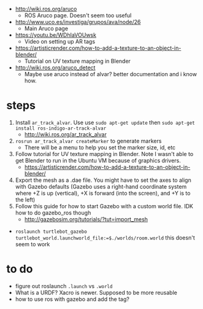 - http://wiki.ros.org/aruco
  - ROS Aruco page. Doesn't seem too useful
- http://www.uco.es/investiga/grupos/ava/node/26
  - Main Aruco page
- https://youtu.be/WDhIaVOUwsk
  - Video on setting up AR tags
- https://artisticrender.com/how-to-add-a-texture-to-an-object-in-blender/
  - Tutorial on UV texture mapping in Blender
- http://wiki.ros.org/aruco_detect
  - Maybe use aruco instead of alvar? better documentation and i know how.
# steps
1. Install `ar_track_alvar`. Use use `sudo apt-get update` then `sudo apt-get install ros-indigo-ar-track-alvar`
   - http://wiki.ros.org/ar_track_alvar
1. `rosrun ar_track_alvar createMarker` to generate markers
   - There will be a menu to help you set the marker size, id, etc
1. Follow tutorial for UV texture mapping in Blender. Note I wasn't able to get Blender to run in the Ubuntu VM because of graphics drivers.
   - https://artisticrender.com/how-to-add-a-texture-to-an-object-in-blender/
1. Export the mesh as a .dae file. You might have to set the axes to align with Gazebo defaults (Gazebo uses a right-hand coordinate system where +Z is up (vertical), +X is forward (into the screen), and +Y is to the left)
1. Follow this guide for how to start Gazebo with a custom world file. IDK how to do gazebo_ros though
   - http://gazebosim.org/tutorials/?tut=import_mesh


- `roslaunch turtlebot_gazebo turtlebot_world.launchworld_file:=$./worlds/room.world` this doesn't seem to work

# to do
- figure out roslaunch `.launch` vs `.world`
- What is a URDF? Xacro is newer. Supposed to be more reusable
- how to use ros with gazebo and add the tag?